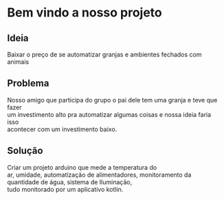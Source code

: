 <!DOCTYPE html>
<html lang="en">

<body>
    <h1>Bem vindo a nosso projeto</h1>
    <h2>Ideia</h2>
    <p>
        Baixar o preço de se automatizar granjas e ambientes fechados com animais
    </p>
    <h2>Problema</h2>
    <p>Nosso amigo que participa do grupo o pai dele tem uma granja e teve que fazer <br> um investimento alto pra automatizar algumas coisas e nossa ideia faria isso <br> acontecer com um investimento baixo.</p>
    <h2>Solução</h2>
    <p>Criar um projeto arduino que mede a temperatura do <br> ar, umidade, automatização de alimentadores, monitoramento da quantidade de água, sistema de Iluminação, <br> tudo monitorado por um aplicativo kotlin.</p>

</body>
</html>